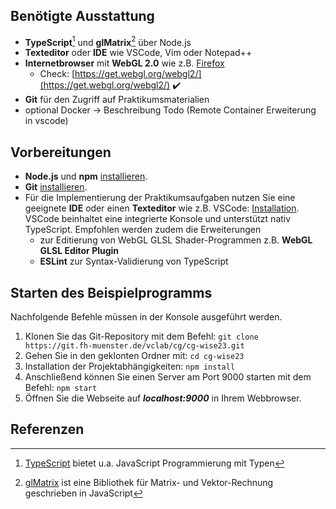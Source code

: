 ## Benötigte Ausstattung
- **TypeScript**[^1] und **glMatrix**[^2] über Node.js
- **Texteditor** oder **IDE** wie VSCode, Vim oder Notepad++
- **Internetbrowser** mit **WebGL 2.0** wie z.B. [Firefox](https://www.mozilla.org/de/firefox/new/)
  - Check: [https://get.webgl.org/webgl2/](https://get.webgl.org/webgl2/) :heavy_check_mark:
- **Git** für den Zugriff auf Praktikumsmaterialien
- optional Docker -> Beschreibung Todo (Remote Container Erweiterung in vscode)

## Vorbereitungen

- **Node.js** und **npm** [installieren](https://nodejs.org/en/download/).
- **Git** [installieren](https://git-scm.com/book/en/v2/Getting-Started-Installing-Git). 
- Für die Implementierung der Praktikumsaufgaben nutzen Sie eine geeignete **IDE** oder einen **Texteditor** wie z.B. VSCode: [ Installation](https://code.visualstudio.com/download).  
   VSCode beinhaltet eine integrierte Konsole und unterstützt nativ TypeScript. Empfohlen werden zudem die Erweiterungen 
   -  zur Editierung von WebGL GLSL Shader-Programmen z.B. **WebGL GLSL Editor Plugin**
   -  **ESLint** zur Syntax-Validierung von TypeScript  

## Starten des Beispielprogramms
Nachfolgende Befehle müssen in der Konsole ausgeführt werden.

1. Klonen Sie das Git-Repository mit dem Befehl: 
`git clone https://git.fh-muenster.de/vclab/cg/cg-wise23.git`
2. Gehen Sie in den geklonten Ordner mit: `cd cg-wise23`
3. Installation der Projektabhängigkeiten: `npm install`
4. Anschließend können Sie einen Server am Port 9000 starten mit dem Befehl: `npm start`
5. Öffnen Sie die Webseite auf ***localhost:9000*** in Ihrem Webbrowser.

## Referenzen
[^1]: [TypeScript](https://www.typescriptlang.org/) bietet u.a. JavaScript Programmierung mit Typen  
[^2]: [glMatrix](https://glmatrix.net/) ist eine Bibliothek für Matrix- und Vektor-Rechnung geschrieben in JavaScript

